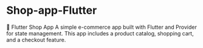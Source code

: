 # Shop-app-Flutter
 🛒 Flutter Shop App  A simple e-commerce app built with Flutter and Provider for state management. This app includes a product catalog, shopping cart, and a checkout feature.
